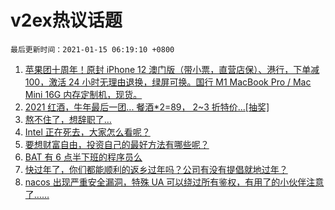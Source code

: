 # v2ex热议话题

`最后更新时间：2021-01-15 06:19:10 +0800`

1. [苹果团十周年！原封 iPhone 12 澳门版（带小票，直营店保）、港行，下单减 100，激活 24 小时无理由退换，绿屏可换。国行 M1 MacBook Pro / Mac Mini 16G 内存定制机，现货。](https://www.v2ex.com/t/744798)
1. [2021 红酒，牛年最后一团... 餐酒*2=89， 2~3 折特价...[抽奖]](https://www.v2ex.com/t/744901)
1. [熬不住了，想辞职了…](https://www.v2ex.com/t/744757)
1. [Intel 正在死去，大家怎么看呢？](https://www.v2ex.com/t/744868)
1. [要想财富自由，投资自己的最好方法有哪些呢？](https://www.v2ex.com/t/744831)
1. [BAT 有 6 点半下班的程序员么](https://www.v2ex.com/t/744870)
1. [快过年了，你们都能顺利的返乡过年吗？公司有没有提倡就地过年？](https://www.v2ex.com/t/744940)
1. [nacos 出现严重安全漏洞，特殊 UA 可以绕过所有鉴权，有用了的小伙伴注意了……](https://www.v2ex.com/t/744865)

